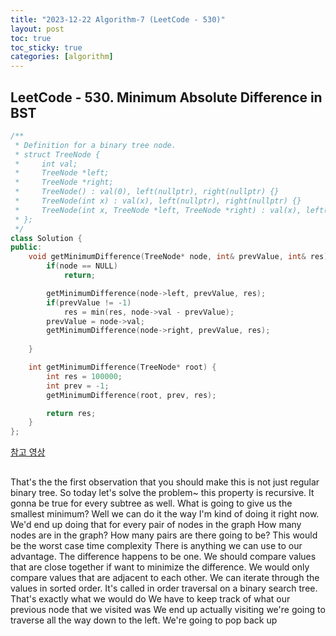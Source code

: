 ```yaml
---
title: "2023-12-22 Algorithm-7 (LeetCode - 530)"
layout: post
toc: true
toc_sticky: true
categories: [algorithm]
---
```


## LeetCode - 530. Minimum Absolute Difference in BST

```c++
/**
 * Definition for a binary tree node.
 * struct TreeNode {
 *     int val;
 *     TreeNode *left;
 *     TreeNode *right;
 *     TreeNode() : val(0), left(nullptr), right(nullptr) {}
 *     TreeNode(int x) : val(x), left(nullptr), right(nullptr) {}
 *     TreeNode(int x, TreeNode *left, TreeNode *right) : val(x), left(left), right(right) {}
 * };
 */
class Solution {
public:
    void getMinimumDifference(TreeNode* node, int& prevValue, int& res) {
        if(node == NULL)
            return;

        getMinimumDifference(node->left, prevValue, res);
        if(prevValue != -1)
            res = min(res, node->val - prevValue);
        prevValue = node->val;
        getMinimumDifference(node->right, prevValue, res);
        
    }

    int getMinimumDifference(TreeNode* root) {
        int res = 100000;
        int prev = -1; 
        getMinimumDifference(root, prev, res);

        return res;
    }
};

```

[참고 영상](https://www.youtube.com/watch?v=joxx4hTYwcw)


## 

That's the the first observation that you should make this is not just regular binary tree.
So today let's solve the problem~
this property is recursive. It gonna be true for every subtree as well.
What is going to give us the smallest minimum?
Well we can do it the way I'm kind of doing it right now.
We'd end up doing that for every pair of nodes in the graph
How many nodes are in the graph?
How many pairs are there going to be?
This would be the worst case time complexity
There is anything we can use to our advantage.
The difference happens to be one.
We should compare values that are close together if want to minimize the difference.
We would only compare values that are adjacent to each other.
We can iterate through the values in sorted order.
It's called in order traversal on a binary search tree.
That's exactly what we would do
We have to keep track of what our previous node that we visited was
We end up actually visiting we're going to traverse all the way down to the left.
We're going to pop back up